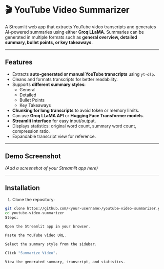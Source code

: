 # 🎬 YouTube Video Summarizer

A Streamlit web app that extracts YouTube video transcripts and generates AI-powered summaries using either **Groq LLaMA**. Summaries can be generated in multiple formats such as **general overview, detailed summary, bullet points, or key takeaways**.  

---

## Features

- Extracts **auto-generated or manual YouTube transcripts** using `yt-dlp`.
- Cleans and formats transcripts for better readability.
- Supports **different summary styles**:
  - General
  - Detailed
  - Bullet Points
  - Key Takeaways
- **Chunking for long transcripts** to avoid token or memory limits.
- Can use **Groq LLaMA API** or **Hugging Face Transformer models**.
- **Streamlit interface** for easy input/output.
- Displays statistics: original word count, summary word count, compression ratio.
- Expandable transcript view for reference.

---

## Demo Screenshot

*(Add a screenshot of your Streamlit app here)*

---

## Installation

1. Clone the repository:

```bash
git clone https://github.com/<your-username>/youtube-video-summarizer.git
cd youtube-video-summarizer
Steps:

Open the Streamlit app in your browser.

Paste the YouTube video URL.

Select the summary style from the sidebar.

Click "Summarize Video".

View the generated summary, transcript, and statistics.